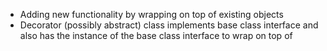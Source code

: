 - Adding new functionality by wrapping on top of existing objects
- Decorator (possibly abstract) class implements base class interface and also has the instance of the base class interface to wrap on top of